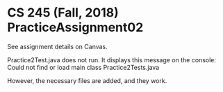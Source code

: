 # CS 245 (Fall, 2018) PracticeAssignment02

See assignment details on Canvas.

Practice2Test.java does not run. It displays this message on the console: Could not find or load main class Practice2Tests.java

However, the necessary files are added, and they work.
